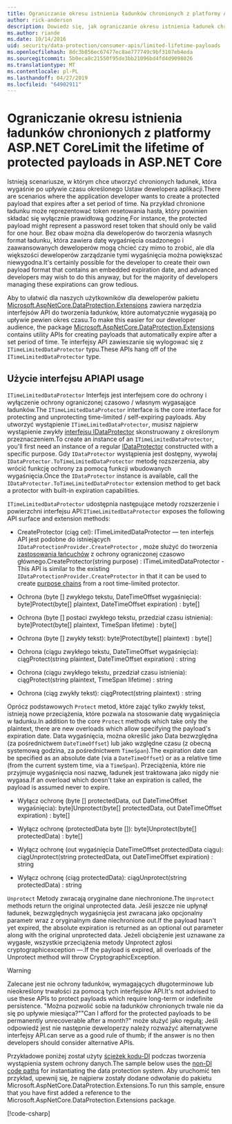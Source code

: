 ```yaml
---
title: Ograniczanie okresu istnienia ładunków chronionych z platformy ASP.NET Core
author: rick-anderson
description: Dowiedz się, jak ograniczanie okresu istnienia ładunek chronionych za pomocą interfejsów API do ochrony danych usługi ASP.NET Core.
ms.author: riande
ms.date: 10/14/2016
uid: security/data-protection/consumer-apis/limited-lifetime-payloads
ms.openlocfilehash: 8dc3b856ec67477ec8ae777749c9bf3107eb4eda
ms.sourcegitcommit: 5b0eca8c21550f95de3bb21096bd4fd4d9098026
ms.translationtype: MT
ms.contentlocale: pl-PL
ms.lasthandoff: 04/27/2019
ms.locfileid: "64902911"
---
```

# <a name="limit-the-lifetime-of-protected-payloads-in-aspnet-core"></a><span data-ttu-id="95db8-103">Ograniczanie okresu istnienia ładunków chronionych z platformy ASP.NET Core</span><span class="sxs-lookup"><span data-stu-id="95db8-103">Limit the lifetime of protected payloads in ASP.NET Core</span></span>

<span data-ttu-id="95db8-104">Istnieją scenariusze, w którym chce utworzyć chronionych ładunek, która wygaśnie po upływie czasu określonego Ustaw dewelopera aplikacji.</span><span class="sxs-lookup"><span data-stu-id="95db8-104">There are scenarios where the application developer wants to create a protected payload that expires after a set period of time.</span></span> <span data-ttu-id="95db8-105">Na przykład chronione ładunku może reprezentować token resetowania hasła, który powinien składać się wyłącznie prawidłową godzinę.</span><span class="sxs-lookup"><span data-stu-id="95db8-105">For instance, the protected payload might represent a password reset token that should only be valid for one hour.</span></span> <span data-ttu-id="95db8-106">Bez obaw można dla deweloperów do tworzenia własnych format ładunku, która zawiera datę wygaśnięcia osadzonego i zaawansowanych deweloperów mogą chcieć czy mimo to zrobić, ale dla większości deweloperów zarządzanie tymi wygaśnięcia można powiększać niewygodna.</span><span class="sxs-lookup"><span data-stu-id="95db8-106">It's certainly possible for the developer to create their own payload format that contains an embedded expiration date, and advanced developers may wish to do this anyway, but for the majority of developers managing these expirations can grow tedious.</span></span>

<span data-ttu-id="95db8-107">Aby to ułatwić dla naszych użytkowników dla deweloperów pakietu [Microsoft.AspNetCore.DataProtection.Extensions](https://www.nuget.org/packages/Microsoft.AspNetCore.DataProtection.Extensions/) zawiera narzędzia interfejsów API do tworzenia ładunków, które automatycznie wygasają po upływie pewien okres czasu.</span><span class="sxs-lookup"><span data-stu-id="95db8-107">To make this easier for our developer audience, the package [Microsoft.AspNetCore.DataProtection.Extensions](https://www.nuget.org/packages/Microsoft.AspNetCore.DataProtection.Extensions/) contains utility APIs for creating payloads that automatically expire after a set period of time.</span></span> <span data-ttu-id="95db8-108">Te interfejsy API zawieszanie się wylogować się z `ITimeLimitedDataProtector` typu.</span><span class="sxs-lookup"><span data-stu-id="95db8-108">These APIs hang off of the `ITimeLimitedDataProtector` type.</span></span>

## <a name="api-usage"></a><span data-ttu-id="95db8-109">Użycie interfejsu API</span><span class="sxs-lookup"><span data-stu-id="95db8-109">API usage</span></span>

<span data-ttu-id="95db8-110">`ITimeLimitedDataProtector` Interfejs jest interfejsem core do ochrony i wyłączenie ochrony ograniczonej czasowo / własnym wygasające ładunków.</span><span class="sxs-lookup"><span data-stu-id="95db8-110">The `ITimeLimitedDataProtector` interface is the core interface for protecting and unprotecting time-limited / self-expiring payloads.</span></span> <span data-ttu-id="95db8-111">Aby utworzyć wystąpienie `ITimeLimitedDataProtector`, musisz najpierw wystąpienie zwykły [interfejsu IDataProtector](xref:security/data-protection/consumer-apis/overview) skonstruowany z określonym przeznaczeniem.</span><span class="sxs-lookup"><span data-stu-id="95db8-111">To create an instance of an `ITimeLimitedDataProtector`, you'll first need an instance of a regular [IDataProtector](xref:security/data-protection/consumer-apis/overview) constructed with a specific purpose.</span></span> <span data-ttu-id="95db8-112">Gdy `IDataProtector` wystąpienia jest dostępny, wywołaj `IDataProtector.ToTimeLimitedDataProtector` metodę rozszerzenia, aby wrócić funkcję ochrony za pomocą funkcji wbudowanych wygaśnięcia.</span><span class="sxs-lookup"><span data-stu-id="95db8-112">Once the `IDataProtector` instance is available, call the `IDataProtector.ToTimeLimitedDataProtector` extension method to get back a protector with built-in expiration capabilities.</span></span>

<span data-ttu-id="95db8-113">`ITimeLimitedDataProtector` udostępnia następujące metody rozszerzenie i powierzchni interfejsu API:</span><span class="sxs-lookup"><span data-stu-id="95db8-113">`ITimeLimitedDataProtector` exposes the following API surface and extension methods:</span></span>

* <span data-ttu-id="95db8-114">CreateProtector (ciąg cel): ITimeLimitedDataProtector — ten interfejs API jest podobne do istniejących `IDataProtectionProvider.CreateProtector` , może służyć do tworzenia [zastosowania łańcuchów](xref:security/data-protection/consumer-apis/purpose-strings) z ochrony ograniczonej czasowo głównego.</span><span class="sxs-lookup"><span data-stu-id="95db8-114">CreateProtector(string purpose) : ITimeLimitedDataProtector - This API is similar to the existing `IDataProtectionProvider.CreateProtector` in that it can be used to create [purpose chains](xref:security/data-protection/consumer-apis/purpose-strings) from a root time-limited protector.</span></span>

* <span data-ttu-id="95db8-115">Ochrona (byte [] zwykłego tekstu, DateTimeOffset wygaśnięcia): byte]</span><span class="sxs-lookup"><span data-stu-id="95db8-115">Protect(byte[] plaintext, DateTimeOffset expiration) : byte[]</span></span>

* <span data-ttu-id="95db8-116">Ochrona (byte [] postaci zwykłego tekstu, przedział czasu istnienia): byte]</span><span class="sxs-lookup"><span data-stu-id="95db8-116">Protect(byte[] plaintext, TimeSpan lifetime) : byte[]</span></span>

* <span data-ttu-id="95db8-117">Ochrona (byte [] zwykły tekst): byte]</span><span class="sxs-lookup"><span data-stu-id="95db8-117">Protect(byte[] plaintext) : byte[]</span></span>

* <span data-ttu-id="95db8-118">Ochrona (ciągu zwykłego tekstu, DateTimeOffset wygaśnięcia): ciąg</span><span class="sxs-lookup"><span data-stu-id="95db8-118">Protect(string plaintext, DateTimeOffset expiration) : string</span></span>

* <span data-ttu-id="95db8-119">Ochrona (ciągu zwykłego tekstu, przedział czasu istnienia): ciąg</span><span class="sxs-lookup"><span data-stu-id="95db8-119">Protect(string plaintext, TimeSpan lifetime) : string</span></span>

* <span data-ttu-id="95db8-120">Ochrona (ciąg zwykły tekst): ciąg</span><span class="sxs-lookup"><span data-stu-id="95db8-120">Protect(string plaintext) : string</span></span>

<span data-ttu-id="95db8-121">Oprócz podstawowych `Protect` metod, które zająć tylko zwykły tekst, istnieją nowe przeciążenia, które pozwala na stosowanie datę wygaśnięcia w ładunku.</span><span class="sxs-lookup"><span data-stu-id="95db8-121">In addition to the core `Protect` methods which take only the plaintext, there are new overloads which allow specifying the payload's expiration date.</span></span> <span data-ttu-id="95db8-122">Data wygaśnięcia, można określić jako Data bezwzględna (za pośrednictwem `DateTimeOffset`) lub jako względne czasu (z obecną systemową godzina, za pośrednictwem `TimeSpan`).</span><span class="sxs-lookup"><span data-stu-id="95db8-122">The expiration date can be specified as an absolute date (via a `DateTimeOffset`) or as a relative time (from the current system time, via a `TimeSpan`).</span></span> <span data-ttu-id="95db8-123">Przeciążenia, które nie przyjmuje wygaśnięcia nosi nazwę, ładunek jest traktowana jako nigdy nie wygasa.</span><span class="sxs-lookup"><span data-stu-id="95db8-123">If an overload which doesn't take an expiration is called, the payload is assumed never to expire.</span></span>

* <span data-ttu-id="95db8-124">Wyłącz ochronę (byte [] protectedData, out DateTimeOffset wygaśnięcia): byte]</span><span class="sxs-lookup"><span data-stu-id="95db8-124">Unprotect(byte[] protectedData, out DateTimeOffset expiration) : byte[]</span></span>

* <span data-ttu-id="95db8-125">Wyłącz ochronę (protectedData byte []): byte]</span><span class="sxs-lookup"><span data-stu-id="95db8-125">Unprotect(byte[] protectedData) : byte[]</span></span>

* <span data-ttu-id="95db8-126">Wyłącz ochronę (out wygaśnięcia DateTimeOffset protectedData ciągu): ciąg</span><span class="sxs-lookup"><span data-stu-id="95db8-126">Unprotect(string protectedData, out DateTimeOffset expiration) : string</span></span>

* <span data-ttu-id="95db8-127">Wyłącz ochronę (ciąg protectedData): ciąg</span><span class="sxs-lookup"><span data-stu-id="95db8-127">Unprotect(string protectedData) : string</span></span>

<span data-ttu-id="95db8-128">`Unprotect` Metody zwracają oryginalne dane niechronione.</span><span class="sxs-lookup"><span data-stu-id="95db8-128">The `Unprotect` methods return the original unprotected data.</span></span> <span data-ttu-id="95db8-129">Jeśli jeszcze nie upłynął ładunek, bezwzględnych wygaśnięcia jest zwracana jako opcjonalny parametr wraz z oryginalnym dane niechronione out.</span><span class="sxs-lookup"><span data-stu-id="95db8-129">If the payload hasn't yet expired, the absolute expiration is returned as an optional out parameter along with the original unprotected data.</span></span> <span data-ttu-id="95db8-130">Jeżeli obciążenie jest uznawane za wygasłe, wszystkie przeciążenia metody Unprotect zgłosi cryptographicexception —.</span><span class="sxs-lookup"><span data-stu-id="95db8-130">If the payload is expired, all overloads of the Unprotect method will throw CryptographicException.</span></span>

>[!WARNING]
> <span data-ttu-id="95db8-131">Zalecane jest nie ochrony ładunków, wymagających długoterminowe lub nieokreślony trwałości za pomocą tych interfejsów API.</span><span class="sxs-lookup"><span data-stu-id="95db8-131">It's not advised to use these APIs to protect payloads which require long-term or indefinite persistence.</span></span> <span data-ttu-id="95db8-132">"Można pozwolić sobie na ładunków chronionych trwale nie da się po upływie miesiąca?"</span><span class="sxs-lookup"><span data-stu-id="95db8-132">"Can I afford for the protected payloads to be permanently unrecoverable after a month?"</span></span> <span data-ttu-id="95db8-133">może służyć jako regułą; Jeśli odpowiedź jest nie następnie deweloperzy należy rozważyć alternatywne interfejsy API.</span><span class="sxs-lookup"><span data-stu-id="95db8-133">can serve as a good rule of thumb; if the answer is no then developers should consider alternative APIs.</span></span>

<span data-ttu-id="95db8-134">Przykładowe poniżej został użyty [ścieżek kodu-DI](xref:security/data-protection/configuration/non-di-scenarios) podczas tworzenia wystąpienia system ochrony danych.</span><span class="sxs-lookup"><span data-stu-id="95db8-134">The sample below uses the [non-DI code paths](xref:security/data-protection/configuration/non-di-scenarios) for instantiating the data protection system.</span></span> <span data-ttu-id="95db8-135">Aby uruchomić ten przykład, upewnij się, że najpierw zostały dodane odwołanie do pakietu Microsoft.AspNetCore.DataProtection.Extensions.</span><span class="sxs-lookup"><span data-stu-id="95db8-135">To run this sample, ensure that you have first added a reference to the Microsoft.AspNetCore.DataProtection.Extensions package.</span></span>

[!code-csharp[](limited-lifetime-payloads/samples/limitedlifetimepayloads.cs)]
